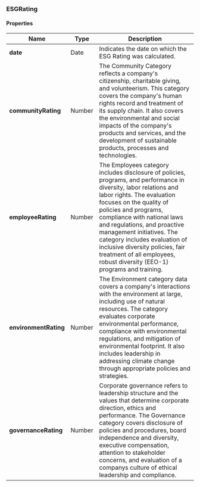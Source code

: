 
[//]: # (CLASS:ESGRating)

[//]: # (KIND:object)

### ESGRating

#### Properties

[//]: # (START_DEFINITION)

Name | Type | Description
------------ | ------------- | -------------
**date** | Date | Indicates the date on which the ESG Rating was calculated. &nbsp;
**communityRating** | Number | The Community Category reflects a company&#39;s citizenship, charitable giving, and volunteerism. This category covers the company&#39;s human rights record and treatment of its supply chain. It also covers the environmental and social impacts of the company&#39;s products and services, and the development of sustainable products, processes and technologies. &nbsp;
**employeeRating** | Number | The Employees category includes disclosure of policies, programs, and performance in diversity, labor relations and labor rights. The evaluation focuses on the quality of policies and programs, compliance with national laws and regulations, and proactive management initiatives. The category includes evaluation of inclusive diversity policies, fair treatment of all employees, robust diversity (EEO-1) programs and training. &nbsp;
**environmentRating** | Number | The Environment category data covers a company&#39;s interactions with the environment at large, including use of natural resources. The category evaluates corporate environmental performance, compliance with environmental regulations, and mitigation of environmental footprint. It also includes leadership in addressing climate change through appropriate policies and strategies. &nbsp;
**governanceRating** | Number | Corporate governance refers to leadership structure and the values that determine corporate direction, ethics and performance. The Governance category covers disclosure of policies and procedures, board independence and diversity, executive compensation, attention to stakeholder concerns, and evaluation of a companys culture of ethical leadership and compliance. &nbsp;

[//]: # (END_DEFINITION)





